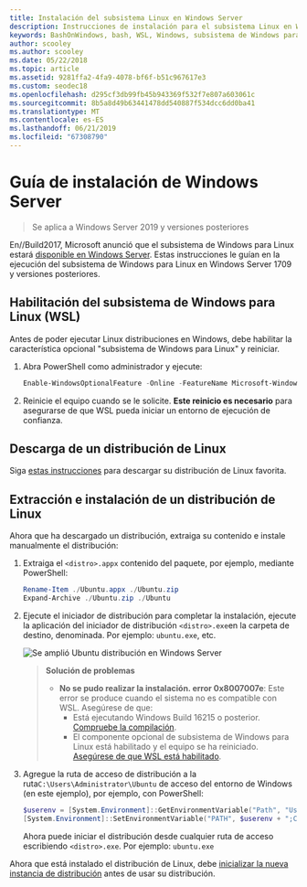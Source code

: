 ```yaml
---
title: Instalación del subsistema Linux en Windows Server
description: Instrucciones de instalación para el subsistema Linux en Windows Server.
keywords: BashOnWindows, bash, WSL, Windows, subsistema de Windows para Linux, windowssubsystem, Ubuntu, Windows Server
author: scooley
ms.author: scooley
ms.date: 05/22/2018
ms.topic: article
ms.assetid: 9281ffa2-4fa9-4078-bf6f-b51c967617e3
ms.custom: seodec18
ms.openlocfilehash: d295cf3db99fb45b943369f532f7e807a603061c
ms.sourcegitcommit: 8b5a8d49b63441478dd540887f534dcc6dd0ba41
ms.translationtype: MT
ms.contentlocale: es-ES
ms.lasthandoff: 06/21/2019
ms.locfileid: "67308790"
---
```

# <a name="windows-server-installation-guide"></a>Guía de instalación de Windows Server

> Se aplica a Windows Server 2019 y versiones posteriores

En//Build2017, Microsoft anunció que el subsistema de Windows para Linux estará [disponible en Windows Server](https://blogs.technet.microsoft.com/hybridcloud/2017/05/10/windows-server-for-developers-news-from-microsoft-build-2017/).  Estas instrucciones le guían en la ejecución del subsistema de Windows para Linux en Windows Server 1709 y versiones posteriores.

## <a name="enable-the-windows-subsystem-for-linux-wsl"></a>Habilitación del subsistema de Windows para Linux (WSL)

Antes de poder ejecutar Linux distribuciones en Windows, debe habilitar la característica opcional "subsistema de Windows para Linux" y reiniciar.

1. Abra PowerShell como administrador y ejecute:
    ```powershell
    Enable-WindowsOptionalFeature -Online -FeatureName Microsoft-Windows-Subsystem-Linux
    ```

2. Reinicie el equipo cuando se le solicite. **Este reinicio es necesario** para asegurarse de que WSL pueda iniciar un entorno de ejecución de confianza.

## <a name="download-a-linux-distro"></a>Descarga de un distribución de Linux

Siga [estas instrucciones](install-manual.md) para descargar su distribución de Linux favorita.

## <a name="extract-and-install-a-linux-distro"></a>Extracción e instalación de un distribución de Linux
Ahora que ha descargado un distribución, extraiga su contenido e instale manualmente el distribución:

1. Extraiga el `<distro>.appx` contenido del paquete, por ejemplo, mediante PowerShell:

    ```powershell
    Rename-Item ./Ubuntu.appx ./Ubuntu.zip
    Expand-Archive ./Ubuntu.zip ./Ubuntu
    ```

2. Ejecute el iniciador de distribución para completar la instalación, ejecute la aplicación del iniciador de distribución `<distro>.exe`en la carpeta de destino, denominada. Por ejemplo: `ubuntu.exe`, etc.

    ![Se amplió Ubuntu distribución en Windows Server](media/server-appx-expand.png)

    > **Solución de problemas**
    > * **No se pudo realizar la instalación. error 0x8007007e**: Este error se produce cuando el sistema no es compatible con WSL. Asegúrese de que:
    >   * Está ejecutando Windows Build 16215 o posterior. [Compruebe la compilación](troubleshooting.md#check-your-build-number).
    >   * El componente opcional de subsistema de Windows para Linux está habilitado y el equipo se ha reiniciado.  [Asegúrese de que WSL está habilitado](troubleshooting.md#confirm-wsl-is-enabled).
    
3. Agregue la ruta de acceso de distribución a la ruta`C:\Users\Administrator\Ubuntu` de acceso del entorno de Windows (en este ejemplo), por ejemplo, con PowerShell:
        
    ```powershell
    $userenv = [System.Environment]::GetEnvironmentVariable("Path", "User")
    [System.Environment]::SetEnvironmentVariable("PATH", $userenv + ";C:\Users\Administrator\Ubuntu", "User")
    ```
    Ahora puede iniciar el distribución desde cualquier ruta de acceso escribiendo `<distro>.exe`. Por ejemplo: `ubuntu.exe`

Ahora que está instalado el distribución de Linux, debe [inicializar la nueva instancia de distribución](initialize-distro.md) antes de usar su distribución.
